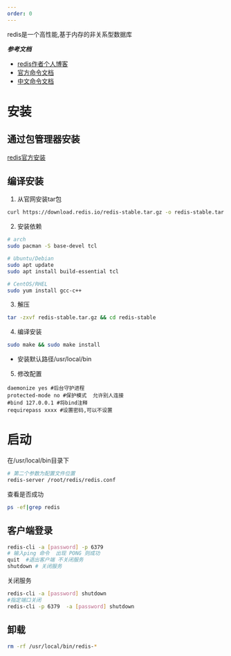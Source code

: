 ```yaml
---
order: 0
---
```

redis是一个高性能,基于内存的非关系型数据库

***参考文档***
- [redis作者个人博客](HTTP://antirez.com)
- [官方命令文档](https://redis.io/docs/latest/commands/?group=bitmap)
- [中文命令文档](https://redis.com.cn/commands.html)

# 安装

## 通过包管理器安装

[redis官方安装](https://redis.io/docs/latest/operate/oss_and_stack/install/install-redis/)

## 编译安装

1. 从官网安装tar包

```sh
curl https://download.redis.io/redis-stable.tar.gz -o redis-stable.tar.gz
```

2. 安装依赖

```sh
# arch
sudo pacman -S base-devel tcl

# Ubuntu/Debian
sudo apt update
sudo apt install build-essential tcl

# CentOS/RHEL
sudo yum install gcc-c++
```

3. 解压

```sh
tar -zxvf redis-stable.tar.gz && cd redis-stable
```

4. 编译安装

```sh
sudo make && sudo make install
```

- 安装默认路径/usr/local/bin

5. 修改配置

```
daemonize yes #后台守护进程
protected-mode no #保护模式  允许别人连接
#bind 127.0.0.1 #将bind注释
requirepass xxxx #设置密码,可以不设置
```

# 启动

在/usr/local/bin目录下

```sh
# 第二个参数为配置文件位置
redis-server /root/redis/redis.conf
```

查看是否成功

```sh
ps -ef|grep redis
```

## 客户端登录

```sh
redis-cli -a [password] -p 6379
# 输入ping 命令  出现 PONG 则成功
quit  #退出客户端 不关闭服务
shutdown # 关闭服务
```

关闭服务

```sh
redis-cli -a [password] shutdown
#指定端口关闭
redis-cli -p 6379  -a [password] shutdown
```

## 卸载

```sh
rm -rf /usr/local/bin/redis-*
```